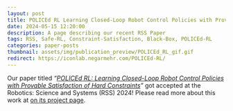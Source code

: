 ```yaml
---
layout: post
title: POLICEd RL Learning Closed-Loop Robot Control Policies with Provable Satisfaction of Hard Constraints
date: 2024-05-15 12:20:00
description: A page describing our recent RSS Paper
tags: RSS, Safe-RL, Constraint-Satisfaction, Black-Box, POLICEd-RL
categories: paper-posts
thumbnail: assets/img/publication_preview/POLICEd_RL_gif.gif
redirect: https://iconlab.negarmehr.com/POLICEd-RL/
---
```


Our paper titled _“<a href="https://arxiv.org/abs/2403.13297">POLICEd RL: Learning Closed-Loop Robot Control Policies with Provable Satisfaction of Hard Constraints</a>”_ got accepted at the Robotics: Science and Systems (RSS) 2024! Please read more about this work at <a href="https://iconlab.negarmehr.com/POLICEd-RL/">on its project page</a>.